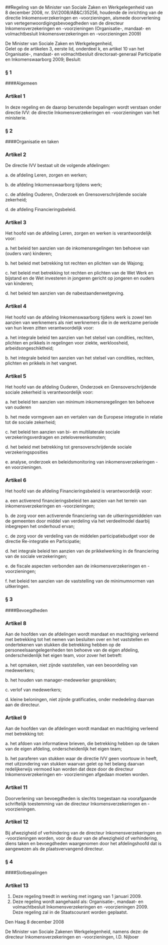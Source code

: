 <meta http-equiv='Content-Type' content='text/html; charset=utf-8' />

##Regeling van de Minister van Sociale Zaken en Werkgelegenheid van 8 december 2008, nr. SV/2008/AB&C/35256, houdende de inrichting van de directie Inkomensverzekeringen en -voorzieningen, alsmede doorverlening van vertegenwoordigingsbevoegdheden van de directeur Inkomensverzekeringen en -voorzieningen (Organisatie-, mandaat- en volmachtbesluit Inkomensverzekeringen en -voorzieningen 2009)

De Minister van Sociale Zaken en Werkgelegenheid,  
Gelet op de artikelen 3, eerste lid, onderdeel k, en artikel 10 van het Organisatie-, mandaat- en volmachtbesluit directoraat-generaal Participatie en Inkomenswaarborg 2009;
Besluit:     
### §  1  

####Algemeen

### Artikel  1  

In deze regeling en de daarop berustende bepalingen wordt verstaan onder directie IVV: de directie Inkomensverzekeringen en -voorzieningen van het ministerie.

### §  2  

####Organisatie en taken

### Artikel  2  

De directie IVV bestaat uit de volgende afdelingen: 

a. de afdeling Leren, zorgen en werken;  

b. de afdeling Inkomenswaarborg tijdens werk;  

c. de afdeling Ouderen, Onderzoek en Grensoverschrijdende sociale zekerheid;  

d. de afdeling Financieringsbeleid.   

### Artikel  3  

Het hoofd van de afdeling Leren, zorgen en werken is verantwoordelijk voor: 

a. het beleid ten aanzien van de inkomensregelingen ten behoeve van (ouders van) kinderen;  

b. het beleid met betrekking tot rechten en plichten van de Wajong;  

c. het beleid met betrekking tot rechten en plichten van de Wet Werk en bijstand en de Wet investeren in jongeren gericht op jongeren en ouders van kinderen;  

d. het beleid ten aanzien van de nabestaandenwetgeving.   

### Artikel  4  

Het hoofd van de afdeling Inkomenswaarborg tijdens werk is zowel ten aanzien van werknemers als niet werknemers die in de werkzame periode van hun leven zitten verantwoordelijk voor: 

a. het integrale beleid ten aanzien van het stelsel van condities, rechten, plichten en prikkels in regelingen voor ziekte, werkloosheid, arbeidsongeschiktheid;  

b. het integrale beleid ten aanzien van het stelsel van condities, rechten, plichten en prikkels in het vangnet.   

### Artikel  5  

Het hoofd van de afdeling Ouderen, Onderzoek en Grensoverschrijdende sociale zekerheid is verantwoordelijk voor: 

a. het beleid ten aanzien van minimum inkomensregelingen ten behoeve van ouderen  

b. het mede vormgeven aan en vertalen van de Europese integratie in relatie tot de sociale zekerheid;  

c. het beleid ten aanzien van bi- en multilaterale sociale verzekeringsverdragen en zetelovereenkomsten;  

d. het beleid met betrekking tot grensoverschrijdende sociale verzekeringsposities  

e. analyse, onderzoek en beleidsmonitoring van inkomensverzekeringen - en voorzieningen.   

### Artikel  6  

Het hoofd van de afdeling Financieringsbeleid is verantwoordelijk voor: 

a. een activerend financieringsbeleid ten aanzien van het terrein van inkomensverzekeringen en -voorzieningen;  

b. de zorg voor een activerende financiering van de uitkeringsmiddelen van de gemeenten door middel van verdeling via het verdeelmodel daarbij inbegrepen het onderhoud ervan;  

c. de zorg voor de verdeling van de middelen participatiebudget voor de directie Re-integratie en Participatie;  

d. het integrale beleid ten aanzien van de prikkelwerking in de financiering van de sociale verzekeringen;  

e. de fiscale aspecten verbonden aan de inkomensverzekeringen en -voorzieningen;  

f. het beleid ten aanzien van de vaststelling van de minimumnormen van uitkeringen.   

### §  3  

####Bevoegdheden

### Artikel  8  

Aan de hoofden van de afdelingen wordt mandaat en machtiging verleend met betrekking tot het nemen van besluiten over en het vaststellen en ondertekenen van stukken die betrekking hebben op de personeelsaangelegenheden ten behoeve van de eigen afdeling, onderscheidenlijk het eigen team, voor zover het betreft: 

a. het opmaken, niet zijnde vaststellen, van een beoordeling van medewerkers;  

b. het houden van manager-medewerker gesprekken;  

c. verlof van medewerkers;  

d. kleine beloningen, niet zijnde gratificaties, onder mededeling daarvan aan de directeur.   

### Artikel  9  

Aan de hoofden van de afdelingen wordt mandaat en machtiging verleend met betrekking tot: 

a. het afdoen van informatieve brieven, die betrekking hebben op de taken van de eigen afdeling, onderscheidenlijk het eigen team;  

b. het paraferen van stukken waar de directie IVV geen voortouw in heeft, met uitzondering van stukken waarvan gelet op het belang daarvan redelijkerwijs vermoed kan worden dat deze door de directeur Inkomensverzekeringen en- voorzieningen afgedaan moeten worden.   

### Artikel  11  

Doorverlening van bevoegdheden is slechts toegestaan na voorafgaande schriftelijk toestemming van de directeur Inkomensverzekeringen en -voorzieningen. 

### Artikel  12  

Bij afwezigheid of verhindering van de directeur Inkomensverzekeringen en -voorzieningen worden, voor de duur van de afwezigheid of verhindering, diens taken en bevoegdheden waargenomen door het afdelingshoofd dat is aangewezen als de plaatsvervangend directeur. 

### §  4  

####Slotbepalingen

### Artikel  13  

1.  Deze regeling treedt in werking met ingang van 1 januari 2009.   
2.  Deze regeling wordt aangehaald als: Organisatie-, mandaat- en volmachtbesluit Inkomensverzekeringen en -voorzieningen 2009.  
Deze regeling zal in de Staatscourant worden geplaatst.   

Den Haag 
8 december 2008   

De 
Minister van Sociale Zakenen Werkgelegenheid, namens deze: de 
directeur Inkomensverzekeringen en -voorzieningen, 
I.D. Nijboer     
